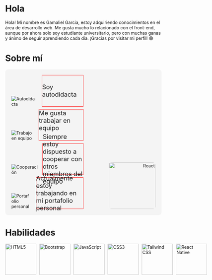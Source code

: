 # Hola <Desarrolladores/>

Hola! Mi nombre es Gamaliel Garcia, estoy adquiriendo conocimientos en el área de desarrollo web. Me gusta mucho lo relacionado con el front-end, aunque por ahora solo soy estudiante universitario, pero con muchas ganas y ánimo de seguir aprendiendo cada día. ¡Gracias por visitar mi perfil! 😄

# Sobre mí


<div style="display: flex; align-items: flex-end; justify-content: space-between; padding: 20px; background-color: #f4f4f4; border-radius: 10px;">
  <div style="flex: 1;">
    <ul style="list-style-type: none; padding: 0; margin: 0;">
      <li style="display: flex; align-items: flex-end; margin-bottom: 10px; height: 100px;">
        <img src="https://img.icons8.com/color/32/000000/book.png" alt="Autodidacta" style="margin-right: 15px;">
        <span style="font-size: 20px; display: flex; align-items: center; height: 100%; border: 1px solid red;">Soy autodidacta</span>
      </li>
      <li style="display: flex; align-items: flex-end; margin-bottom: 10px; height: 100px;">
        <img src="https://img.icons8.com/color/32/000000/teamwork.png" alt="Trabajo en equipo" style="margin-right: 15px;">
        <span style="font-size: 20px; display: flex; align-items: start; height: 100%; border: 1px solid red;">Me gusta trabajar en equipo</span>
      </li>
      <li style="display: flex; align-items: flex-end; margin-bottom: 10px; height: 100px;">
        <img src="https://img.icons8.com/color/32/000000/handshake.png" alt="Cooperación" style="margin-right: 15px;">
        <span style="font-size: 20px; display: flex; align-items: center; height: 100%; border: 1px solid red;">Siempre estoy dispuesto a cooperar con otros miembros del equipo</span>
      </li>
      <li style="display: flex; align-items: flex-end; height: 100px;">
        <img src="https://img.icons8.com/color/32/000000/telescope.png" alt="Portafolio personal" style="margin-right: 15px;">
        <span style="font-size: 20px; display: flex; align-items: center; height: 100%; border: 1px solid red;">Actualmente estoy trabajando en mi portafolio personal</span>
      </li>
    </ul>
  </div>
  <div style="flex: 1; text-align: right;">
    <img src="https://upload.wikimedia.org/wikipedia/commons/a/a7/React-icon.svg" alt="React" width="150" style="border-radius: 8px;">
  </div>
</div>



# Habilidades

<div style="display: flex; align-items: center;">
  <!-- HTML5 -->
  <img src="https://upload.wikimedia.org/wikipedia/commons/6/61/HTML5_logo_and_wordmark.svg" alt="HTML5" width="100" height="100" style="object-fit: contain; margin-right: 10px;">
  
  <!-- Bootstrap -->
  <img src="https://upload.wikimedia.org/wikipedia/commons/b/b2/Bootstrap_logo.svg" alt="Bootstrap" width="100" height="100" style="object-fit: contain; margin-right: 10px;">
  
  <!-- JavaScript -->
  <img src="https://upload.wikimedia.org/wikipedia/commons/6/6a/JavaScript-logo.png" alt="JavaScript" width="100" height="100" style="object-fit: contain; margin-right: 10px;">
  
  <!-- CSS3 -->
  <img src="https://upload.wikimedia.org/wikipedia/commons/d/d5/CSS3_logo_and_wordmark.svg" alt="CSS3" width="100" height="100" style="object-fit: contain; margin-right: 10px;">
  
  <!-- Tailwind CSS -->
  <img src="https://upload.wikimedia.org/wikipedia/commons/d/d5/Tailwind_CSS_Logo.svg" alt="Tailwind CSS" width="100" height="100" style="object-fit: contain; margin-right: 10px;">
  
  <!-- React Native -->
  <img src="https://upload.wikimedia.org/wikipedia/commons/a/a7/React-icon.svg" alt="React Native" width="100" height="100" style="object-fit: contain; margin-right: 10px;">
</div>


